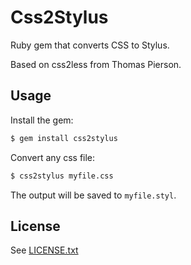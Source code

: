 # Css2Stylus

Ruby gem that converts CSS to Stylus.

Based on css2less from Thomas Pierson.

## Usage

Install the gem:
```bash
$ gem install css2stylus
```

Convert any css file:
```bash
$ css2stylus myfile.css
```

The output will be saved to `myfile.styl`.

## License
See [LICENSE.txt](https://raw.github.com/dciccale/css2stylus/master/LICENSE.txt)